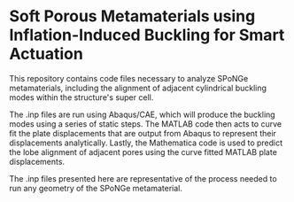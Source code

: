 # Soft Porous Metamaterials using Inflation-Induced Buckling for Smart Actuation

This repository contains code files necessary to analyze SPoNGe metamaterials, including the alignment of adjacent cylindrical buckling modes within the structure's super cell.

The .inp files are run using Abaqus/CAE, which will produce the buckling modes using a series of static steps. The MATLAB code then acts to curve fit the plate displacements that are output from Abaqus to represent their displacements analytically. Lastly, the Mathematica code is used to predict the lobe alignment of adjacent pores using the curve fitted MATLAB plate displacements.

The .inp files presented here are representative of the process needed to run any geometry of the SPoNGe metamaterial.
